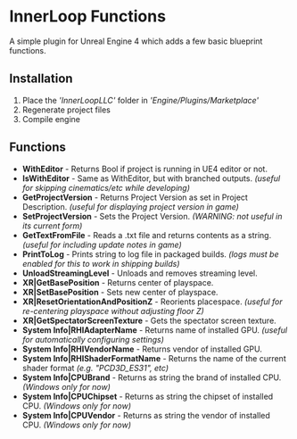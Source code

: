 # InnerLoop Functions

A simple plugin for Unreal Engine 4 which adds a few basic blueprint functions.

## Installation
1) Place the *'InnerLoopLLC'* folder in *'Engine/Plugins/Marketplace'*<br>
2) Regenerate project files<br>
3) Compile engine<br>

## Functions
* **WithEditor** - Returns Bool if project is running in UE4 editor or not.<br>
* **IsWithEditor** - Same as WithEditor, but with branched outputs. *(useful for skipping cinematics/etc while developing)*<br>
* **GetProjectVersion** - Returns Project Version as set in Project Description. *(useful for displaying project version in game)*<br>
* **SetProjectVersion** - Sets the Project Version. *(WARNING: not useful in its current form)*<br>
* **GetTextFromFile** - Reads a .txt file and returns contents as a string. *(useful for including update notes in game)*<br>
* **PrintToLog** - Prints string to log file in packaged builds. *(logs must be enabled for this to work in shipping builds)*<br>
* **UnloadStreamingLevel** - Unloads and removes streaming level.<br>
* **XR|GetBasePosition** - Returns center of playspace.<br>
* **XR|SetBasePosition** - Sets new center of playspace.<br>
* **XR|ResetOrientationAndPositionZ** - Reorients placespace. *(useful for re-centering playspace without adjusting floor Z)*<br>
* **XR|GetSpectatorScreenTexture** - Gets the spectator screen texture.<br>
* **System Info|RHIAdapterName** - Returns name of installed GPU. *(useful for automatically configuring settings)*<br>
* **System Info|RHIVendorName** - Returns vendor of installed GPU.<br>
* **System Info|RHIShaderFormatName** - Returns the name of the current shader format *(e.g. "PCD3D_ES31", etc)*<br>
* **System Info|CPUBrand** - Returns as string the brand of installed CPU. *(Windows only for now)*<br>
* **System Info|CPUChipset** - Returns as string the chipset of installed CPU. *(Windows only for now)*<br>
* **System Info|CPUVendor** - Returns as string the vendor of installed CPU. *(Windows only for now)*<br>
